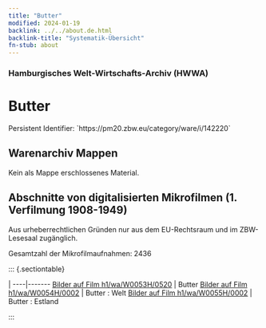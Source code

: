 ```yaml
---
title: "Butter"
modified: 2024-01-19
backlink: ../../about.de.html
backlink-title: "Systematik-Übersicht"
fn-stub: about
---
```


### Hamburgisches Welt-Wirtschafts-Archiv (HWWA)

# Butter

<div class="hint">Persistent Identifier: `https://pm20.zbw.eu/category/ware/i/142220`</div>







## Warenarchiv Mappen





Kein als Mappe erschlossenes Material.



<a id="filmsections" />

## Abschnitte von digitalisierten Mikrofilmen (1. Verfilmung 1908-1949)

<p>Aus urheberrechtlichen Gründen nur aus dem EU-Rechtsraum und im ZBW-Lesesaal zugänglich.</p>


<p>Gesamtzahl der Mikrofilmaufnahmen: 2436</p>





::: {.sectiontable}

 | 
----|-------
<a class="btn" href="https://pm20.zbw.eu/film/h1/wa/W0053H/0520" rel="nofollow">Bilder auf Film h1/wa/W0053H/0520</a> | Butter
<a class="btn" href="https://pm20.zbw.eu/film/h1/wa/W0054H/0002" rel="nofollow">Bilder auf Film h1/wa/W0054H/0002</a> | Butter : Welt
<a class="btn" href="https://pm20.zbw.eu/film/h1/wa/W0055H/0002" rel="nofollow">Bilder auf Film h1/wa/W0055H/0002</a> | Butter : Estland


:::
















